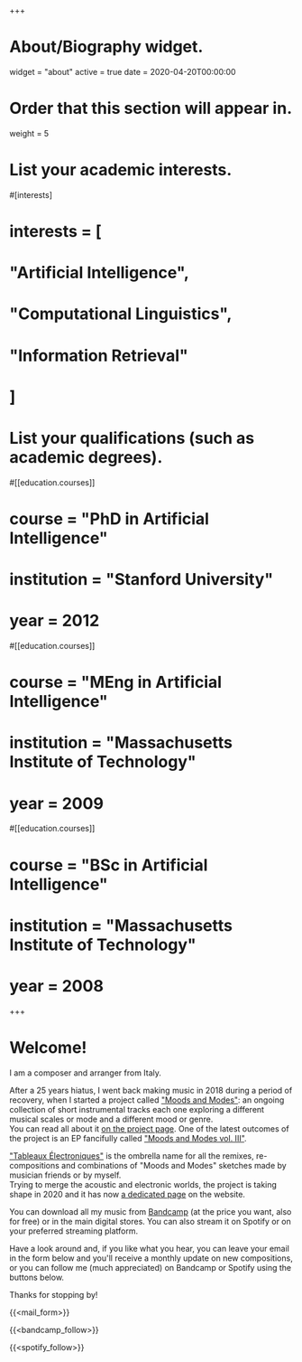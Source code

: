 +++
# About/Biography widget.
widget = "about"
active = true
date = 2020-04-20T00:00:00

# Order that this section will appear in.
weight = 5

# List your academic interests.
#[interests]
#  interests = [
#    "Artificial Intelligence",
#    "Computational Linguistics",
#    "Information Retrieval"
#  ]

# List your qualifications (such as academic degrees).
#[[education.courses]]
#  course = "PhD in Artificial Intelligence"
#  institution = "Stanford University"
#  year = 2012

#[[education.courses]]
#  course = "MEng in Artificial Intelligence"
#  institution = "Massachusetts Institute of Technology"
#  year = 2009

#[[education.courses]]
#  course = "BSc in Artificial Intelligence"
#  institution = "Massachusetts Institute of Technology"
#  year = 2008

+++

# Welcome!

I am a composer and arranger from Italy.

After a 25 years hiatus, I went back making music in 2018 during a period of recovery, when I started a project called ["Moods and Modes"](/post/moods_and_modes): an ongoing collection of short instrumental tracks each one exploring a different musical scales or mode and a different mood or genre.</br>
You can read all about it [on the project page](/post/moods_and_modes). One of the latest outcomes of the project is an EP fancifully called ["Moods and Modes vol. III"](/music/moods_and_modes_vol3).

["Tableaux Électroniques"](/post/tableaux_electroniques) is the ombrella name for all the remixes, re-compositions and combinations of "Moods and Modes" sketches made by musician friends or by myself. </br>
Trying to merge the acoustic and electronic worlds, the project is taking shape in 2020 and it has now [a dedicated page](/post/tableaux_electroniques) on the website.

You can download all my music from [Bandcamp](https://skeeboo.bandcamp.com) (at the price you want, also for free) or in the main digital stores. You can also stream it on Spotify or on your preferred streaming platform.

Have a look around and, if you like what you hear, you can leave your email in the form below and you'll receive a monthly update on new compositions, or you can follow me (much appreciated) on Bandcamp or Spotify using the buttons below.

Thanks for stopping by!

{{<mail_form>}}

{{<bandcamp_follow>}}

{{<spotify_follow>}}
